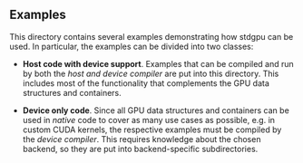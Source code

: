## Examples

This directory contains several examples demonstrating how stdgpu can be used. In particular, the examples can be divided into two classes:

- **Host code with device support**. Examples that can be compiled and run by both the *host and device compiler* are put into this directory. This includes most of the functionality that complements the GPU data structures and containers.

- **Device only code**. Since all GPU data structures and containers can be used in *native* code to cover as many use cases as possible, e.g. in custom CUDA kernels, the respective examples must be compiled by the *device compiler*. This requires knowledge about the chosen backend, so they are put into backend-specific subdirectories.
